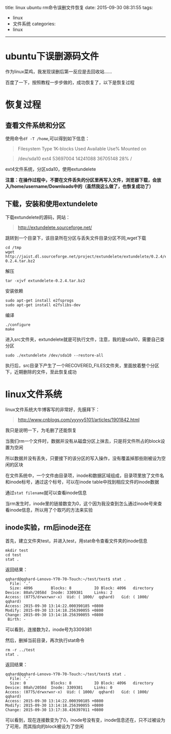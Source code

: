 title: linux ubuntu rm命令误删文件恢复
date: 2015-09-30 08:31:55
tags:
- linux
- 文件系统
categories:
- linux
---
# ubuntu下误删源码文件

作为linux菜鸡，我发现误删后第一反应是去回收站……

百度了一下，按照教程一步步做的，成功恢复了，以下是恢复过程

# 恢复过程

## 查看文件系统和分区

使用命令`df -T /home`,可以得到如下信息：

>Filesystem Type    1K-blocks   Used    Available Use% Mounted on

>/dev/sda10 ext4    53697004    14241088    36705148    28% /

ext4文件系统，分区sda10，使用extundelete

**注意：在操作过程中，不要在文件丢失的分区里再写入文件，浏览器下载，会放入/home/username/Downloads中的（虽然我这么做了，也恢复成功了）**
<!-- more-->
## 下载，安装和使用extundelete

下载extundelete的源码，网站：
>http://extundelete.sourceforge.net/

跳转到一个目录下，该目录所在分区与丢失文件目录分区不同,wget下载
```
cd /tmp
wget http://jaist.dl.sourceforge.net/project/extundelete/extundelete/0.2.4/extundelete-0.2.4.tar.bz2
```

解压

```
tar -xjvf extundelete-0.2.4.tar.bz2
```

安装依赖
```
sudo apt-get install e2fsprogs
sudo apt-get install e2fslibs-dev
```
编译
```
./configure
make
```

进入src文件夹，extundelete就是可执行文件，注意，我的是sda10，需要自己查分区

```
sudo ./extundelete /dev/sda10 --restore-all
```
执行后，src目录下产生了一个RECOVERED_FILES文件夹，里面放着整个分区下，近期删除的文件，至此恢复成功

# linux文件系统

linux文件系统大牛博客写的非常好，先膜拜下：
>http://www.cnblogs.com/yyyyy5101/articles/1901842.html

我只是说明一下，为毛删了还能恢复

当我们rm一个文件时，数据并没有从磁盘分区上抹去，只是将文件所占的block设置为空闲

所以数据并没有丢失，只要接下的该分区的写入操作，没有覆盖掉那些刚被设为空闲的区块

在文件系统中，一个文件由目录项，inode和数据区域组成，目录项里放了文件名和inode标号，通过这个标号，可以在inode table中找到相应文件的inode数据

通过`stat filename`就可以查看inode信息

当rm发生时，inode里的链接数变为0，这个因为我没查到怎么通过inode号来查看inode信息，所以用了个取巧的方法来实验

## inode实验，rm后inode还在

首先，建立文件夹test，并进入test，用stat命令查看文件夹的inode信息

```
mkdir test
cd test
stat .
```
返回结果：
```
qqhard@qqhard-Lenovo-Y70-70-Touch:~/test/test$ stat .
  File: ‘.’
  Size: 4096      	Blocks: 8          IO Block: 4096   directory
Device: 80ah/2058d	Inode: 3309381     Links: 2
Access: (0775/drwxrwxr-x)  Uid: ( 1000/  qqhard)   Gid: ( 1000/  qqhard)
Access: 2015-09-30 13:14:22.000390185 +0800
Modify: 2015-09-30 13:14:18.256390055 +0800
Change: 2015-09-30 13:14:18.256390055 +0800
 Birth: -
```


可以看到，连接数为2，inode号为3309381

然后，删掉当前目录，再次执行stat命令
```
rm -r ../test
stat .
```
返回结果：
```
qqhard@qqhard-Lenovo-Y70-70-Touch:~/test/test$ stat .
  File: ‘.’
  Size: 0         	Blocks: 8          IO Block: 4096   directory
Device: 80ah/2058d	Inode: 3309381     Links: 0
Access: (0775/drwxrwxr-x)  Uid: ( 1000/  qqhard)   Gid: ( 1000/  qqhard)
Access: 2015-09-30 13:14:22.000390185 +0800
Modify: 2015-09-30 13:14:18.256390055 +0800
Change: 2015-09-30 13:17:38.436397011 +0800
```

可以看到，现在连接数变为了0，inode号没有变，inode信息还在，只不过被设为了可用，而其指向的block被设为了空闲
